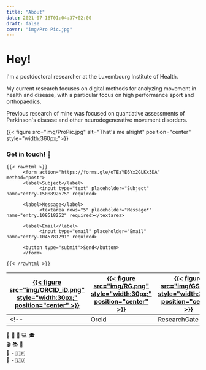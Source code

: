 ```yaml
---
title: "About"
date: 2021-07-16T01:04:37+02:00
draft: false
cover: "img/Pro Pic.jpg"
---
```


# Hey!

I'm a postdoctoral researcher at the Luxembourg Institute of Health.

My current research focuses on digital methods for analyzing movement in health and disease, with a particular focus on high performance sport and orthopaedics.

Previous research of mine was focused on quantiative assessments of Parkinson's disease and other neurodegenerative movement disorders.

{{< figure src="img/ProPic.jpg" alt="That's me alright" position="center" style="width:360px;">}}

### Get in touch!  :email: 
````
{{< rawhtml >}}
      <form action="https://forms.gle/oTEzYE6Yx2GLKx3DA" method="post">
      <label>Subject</label>
            <input type="text" placeholder="Subject" name="entry.1508892675" required>      
      
      <label>Message</label>
            <textarea rows="5" placeholder="Message*" name="entry.108518252" required></textarea>
      
      <label>Email</label>
            <input type="email" placeholder="Email" name="entry.1045781291" required>
      
      <button type="submit">Send</button>
      </form>

{{< /rawhtml >}}
````

| [{{< figure src="img/ORCID_iD.png" style="width:30px;" position="center" >}}](https://orcid.org/0000-0002-5674-424X)  |  [{{< figure src="img/RG.png" style="width:30px;" position="center" >}}](https://www.researchgate.net/profile/Matthew-Flood-3)  |  [{{< figure src="img/GS.png" style="width:30px;" position="center" >}}](https://scholar.google.com/citations?user=bimxEBUAAAAJ&hl)  |   [{{< figure src="img/Publons.png" style="width:30px;" position="center" >}}](https://publons.com/researcher/3408315/matthew-w-flood/)  |    [{{< figure src="img/LI.png" style="width:30px;" position="center" >}}](https://ie.linkedin.com/in/matthew-flood-a2286433) | [{{< figure src="img/GH2.png" style="width:35px;" position="center" >}}](https://www.github.com/MattWillFlood)  | [{{< figure src="img/EH1.png" style="width:35px;" position="center" >}}](https://www.EntropyHub.xyz)  |
|----|----|----|----|----|----|----|
<!-- | Orcid | ResearchGate | Google Scholar | Publons | LinkedIn | GitHub | EntropyHub | -->


:briefcase: :hospital: :microscope: :computer: :mortar_board:  
:clapper: :books: :rowboat:      
:house_with_garden: - :ireland:     
:round_pushpin:  - :luxembourg:    


<!-- {{< figure src="img/Workshop.jpg" alt="Me again" position="center" style="width:300px;">}}-->
